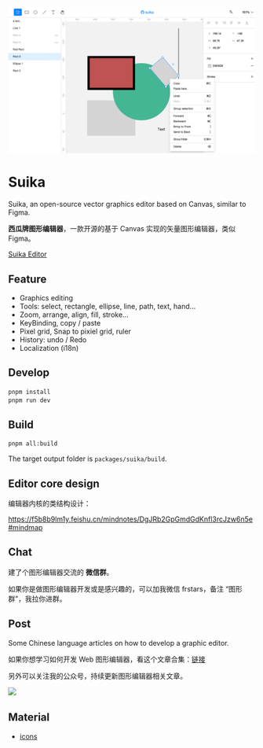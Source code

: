 ![Screenshot](screenshot.png)

# Suika

Suika, an open-source vector graphics editor based on Canvas, similar to Figma.

**西瓜牌图形编辑器**，一款开源的基于 Canvas 实现的矢量图形编辑器，类似 Figma。

[Suika Editor](https://blog.fstars.wang/app/suika/)

## Feature

- Graphics editing
- Tools: select, rectangle, ellipse, line, path, text, hand...
- Zoom, arrange, align, fill, stroke...
- KeyBinding, copy / paste
- Pixel grid, Snap to pixiel grid, ruler
- History: undo / Redo
- Localization (i18n)

## Develop

```sh
pnpm install
pnpm run dev
```

## Build

```sh
pnpm all:build
```

The target output folder is `packages/suika/build`.

## Editor core design

编辑器内核的类结构设计：

https://f5b8b9lm1y.feishu.cn/mindnotes/DgJRb2GpGmdGdKnfl3rcJzw6n5e#mindmap

## Chat

建了个图形编辑器交流的 **微信群**。

如果你是做图形编辑器开发或是感兴趣的，可以加我微信 frstars，备注 “图形群”，我拉你进群。

## Post

Some Chinese language articles on how to develop a graphic editor.

如果你想学习如何开发 Web 图形编辑器，看这个文章合集：[链接](https://mp.weixin.qq.com/s/pQSl2_5qnQQEd2jqjo3eXA)

另外可以关注我的公众号，持续更新图形编辑器相关文章。

<img 
  width="550px"
  src="https://user-images.githubusercontent.com/18698939/219853531-e39e1537-99e6-40bf-a56f-81330fca3180.png" 
/>

## Material

- [icons](https://www.figma.com/community/file/1224385128783567603/suika-icons)
